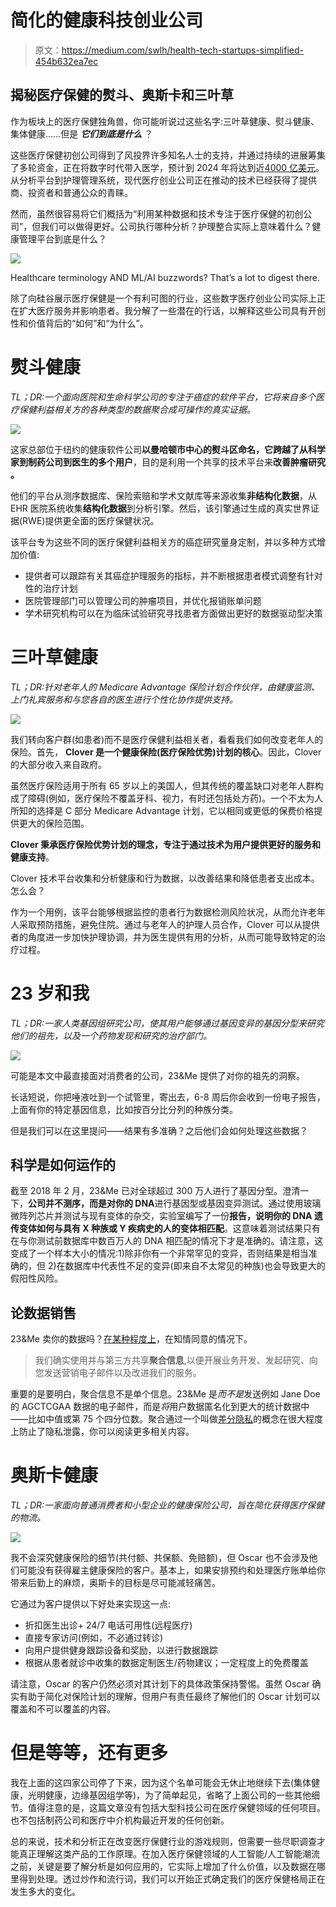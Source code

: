 # 简化的健康科技创业公司

> 原文：<https://medium.com/swlh/health-tech-startups-simplified-454b632ea7ec>

## 揭秘医疗保健的熨斗、奥斯卡和三叶草

作为板块上的医疗保健独角兽，你可能听说过这些名字:三叶草健康、熨斗健康、集体健康……但是 ***它们到底是什么*** ？

这些医疗保健初创公司得到了风投界许多知名人士的支持，并通过持续的进展筹集了多轮资金，正在将数字时代带入医学，预计到 2024 年将达到近[4000 亿美元](https://www.marketwatch.com/press-release/digital-health-market-size-to-surpass-379-bn-by-2024-2018-12-05)。从分析平台到护理管理系统，现代医疗创业公司正在推动的技术已经获得了提供商、投资者和普通公众的青睐。

然而，虽然很容易将它们概括为“利用某种数据和技术专注于医疗保健的初创公司”，但我们可以做得更好。公司执行哪种分析？护理整合实际上意味着什么？健康管理平台到底是什么？

![](img/28721fbe3f772d6843e302d06e92dac8.png)

Healthcare terminology AND ML/AI buzzwords? That’s a lot to digest there.

除了向硅谷展示医疗保健是一个有利可图的行业，这些数字医疗创业公司实际上正在扩大医疗服务并影响患者。我分解了一些潜在的行话，以解释这些公司具有开创性和价值背后的“如何”和“为什么”。

# 熨斗健康

*TL；DR:一个面向医院和生命科学公司的专注于癌症的软件平台，它将来自多个医疗保健利益相关方的各种类型的数据聚合成可操作的真实证据。*

![](img/50013f461523f8319a55ffde09c313e3.png)

这家总部位于纽约的健康软件公司**以曼哈顿市中心的熨斗区命名，它跨越了从科学家到制药公司到医生的多个用户**，目的是利用一个共享的技术平台来**改善肿瘤研究** **。**

他们的平台从测序数据库、保险索赔和学术文献库等来源收集**非结构化数据**，从 EHR 医院系统收集**结构化数据**到分析引擎。然后，该引擎通过生成的真实世界证据(RWE)提供更全面的医疗保健状况。

该平台专为这些不同的医疗保健利益相关方的癌症研究量身定制，并以多种方式增加价值:

*   提供者可以跟踪有关其癌症护理服务的指标，并不断根据患者模式调整有针对性的治疗计划
*   医院管理部门可以管理公司的肿瘤项目，并优化报销账单问题
*   学术研究机构可以在为临床试验研究寻找患者方面做出更好的数据驱动型决策

# 三叶草健康

*TL；DR:针对老年人的 Medicare Advantage 保险计划合作伙伴，由健康监测、上门礼宾服务和与您各自的医生进行个性化协作提供支持。*

![](img/b727cd26bb7aa52d177651a92f5d34d6.png)

我们转向客户群(如患者)而不是医疗保健利益相关者，看看我们如何改变老年人的保险。首先， **Clover 是一个健康保险(医疗保险优势)计划的核心**。因此，Clover 的大部分收入来自政府。

虽然医疗保险适用于所有 65 岁以上的美国人，但其传统的覆盖缺口对老年人群构成了障碍(例如，医疗保险不覆盖牙科、视力，有时还包括处方药)。一个不太为人所知的选择是 C 部分 Medicare Advantage 计划，它以相同或更低的保费价格提供更大的保险范围。

**Clover 秉承医疗保险优势计划的理念，专注于通过技术为用户提供更好的服务和健康支持**。

Clover 技术平台收集和分析健康和行为数据，以改善结果和降低患者支出成本。怎么会？

作为一个用例，该平台能够根据监控的患者行为数据检测风险状况，从而允许老年人采取预防措施，避免住院。通过与老年人的护理人员合作，Clover 可以从提供者的角度进一步加快护理协调，并为医生提供有用的分析，从而可能导致特定的治疗过程。

# 23 岁和我

*TL；DR:一家人类基因组研究公司，使其用户能够通过基因变异的基因分型来研究他们的祖先，以及一个药物发现和研究的治疗部门。*

![](img/86701536add855169b6da8dfa58207bb.png)

可能是本文中最直接面对消费者的公司，23&Me 提供了对你的祖先的洞察。

长话短说，你把唾液吐到一个试管里，寄出去，6-8 周后你会收到一份电子报告，上面有你的特定基因信息，比如按百分比分列的种族分类。

但是我们可以在这里提问——结果有多准确？之后他们会如何处理这些数据？

## 科学是如何运作的

截至 2018 年 2 月，23&Me 已对全球超过 300 万人进行了基因分型。澄清一下，**公司并不测序，而是对你的 DNA**进行基因型或基因变异测试。通过使用玻璃微阵列芯片并测试与现有变体的杂交，实验室编写了一份**报告，说明你的 DNA 遗传变体如何与具有 X 种族或 Y 疾病史的人的变体相匹配**。这意味着测试结果只有在与你测试前数据库中数百万人的 DNA 相匹配的情况下才是准确的。请注意，这变成了一个样本大小的情况:1)除非你有一个非常罕见的变异，否则结果是相当准确的，但 2)在数据库中代表性不足的变异(即来自不太常见的种族)也会导致更大的假阳性风险。

## 论数据销售

23&Me 卖你的数据吗？[在某种程度上](https://www.23andme.com/privacy/)，在知情同意的情况下。

> 我们确实使用并与第三方共享**聚合信息**,以便开展业务开发、发起研究、向您发送营销电子邮件以及改进我们的服务。

重要的是要明白，聚合信息不是单个信息。23&Me 是*而不是*发送例如 Jane Doe 的 AGCTCGAA 数据的电子邮件，而是*将*用户数据匿名化到更大的统计数据中——比如中值或第 75 个四分位数。聚合通过一个叫做[差分隐私](https://www.quantamagazine.org/making-algorithms-fair-an-interview-with-cynthia-dwork-20161123)的概念在很大程度上防止了隐私泄露，你可以阅读更多相关内容。

# 奥斯卡健康

*TL；DR:一家面向普通消费者和小型企业的健康保险公司，旨在简化获得医疗保健的物流。*

![](img/c4ae31dc1e01cc4f3e31ec1cabc82085.png)

我不会深究健康保险的细节(共付额、共保额、免赔额)，但 Oscar 也不会涉及他们可能没有获得雇主健康保险的客户。基本上，如果安排预约和处理医疗账单给你带来后勤上的麻烦，奥斯卡的目标是尽可能减轻痛苦。

它通过为客户提供以下好处来实现这一点:

*   折扣医生出诊+ 24/7 电话可用性(远程医疗)
*   直接专家访问(例如，不必通过转诊)
*   向用户提供健身跟踪设备和奖励，以进行数据跟踪
*   根据从患者就诊中收集的数据定制医生/药物建议；一定程度上的免费覆盖

请注意，Oscar 的客户仍然必须对其计划下的具体政策保持警惕。虽然 Oscar 确实有助于简化对保险计划的理解，但用户有责任最终了解他们的 Oscar 计划可以覆盖和不可以覆盖的内容。

# 但是等等，还有更多

我在上面的这四家公司停了下来，因为这个名单可能会无休止地继续下去(集体健康，光明健康，边缘基因组学等)，为了简单起见，省略了上面公司的一些其他细节。值得注意的是，这篇文章没有包括大型科技公司在医疗保健领域的任何项目。也不包括制药公司和医疗中介机构最近开发的任何创新。

总的来说，技术和分析正在改变医疗保健行业的游戏规则，但需要一些尽职调查才能真正理解这类产品的工作原理。在加入医疗保健领域的人工智能/人工智能潮流之前，关键是要了解分析是如何应用的，它实际上增加了什么价值，以及数据在哪里得到处理。透过炒作和流行词，我们可以开始正式确定我们的医疗保健格局正在发生多大的变化。